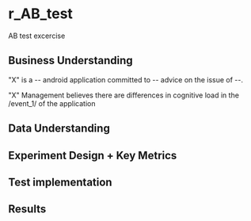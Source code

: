 # r_AB_test
AB test excercise


## Business Understanding

"X" is a -- android application committed to -- advice on the issue of --.

"X" Management believes there are differences in cognitive load in the /event_1/ of the application


## Data Understanding
## Experiment Design + Key Metrics
## Test implementation
## Results
